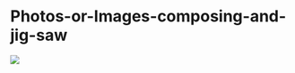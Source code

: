 Photos-or-Images-composing-and-jig-saw
======================================
<img src="Photos-or-Images-composing-and-jig-saw / iosP.png" />

